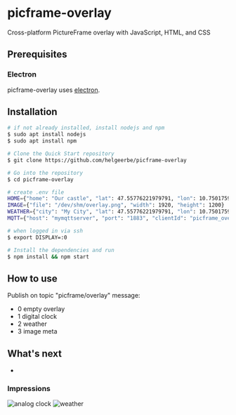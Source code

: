 # picframe-overlay

Cross-platform PictureFrame overlay with JavaScript, HTML, and CSS

## Prerequisites

### Electron

picframe-overlay uses [electron](https://www.electronjs.org). 

## Installation

````bash
# if not already installed, install nodejs and npm
$ sudo apt install nodejs
$ sudo apt install npm

# Clone the Quick Start repository
$ git clone https://github.com/helgeerbe/picframe-overlay

# Go into the repository
$ cd picframe-overlay

# create .env file
HOME={"home": "Our castle", "lat": 47.55776221979791, "lon": 10.750175907276837}
IMAGE={"file": "/dev/shm/overlay.png", "width": 1920, "height": 1200}
WEATHER={"city": "My City", "lat": 47.55776221979791, "lon": 10.7501759072768371, "key": "myOpenWeatherMapKey", "lang": "de", "units": "metric"}
MQTT={"host": "mymqttserver", "port": "1883", "clientId": "picframe_overlay", "username": "name", "password": "mypasswd"}

# when logged in via ssh
$ export DISPLAY=:0

# Install the dependencies and run
$ npm install && npm start
````

## How to use

Publish  on topic "picframe/overlay"
message:
- 0 empty overlay
- 1 digital clock
- 2 weather
- 3 image meta

## What's next
- 

### Impressions

![analog clock](https://user-images.githubusercontent.com/59169507/115714802-cf57b700-a377-11eb-9a00-3b44b1c9bad8.png)
![weather](https://user-images.githubusercontent.com/59169507/115715142-29f11300-a378-11eb-9358-f59a974b5a44.png)
